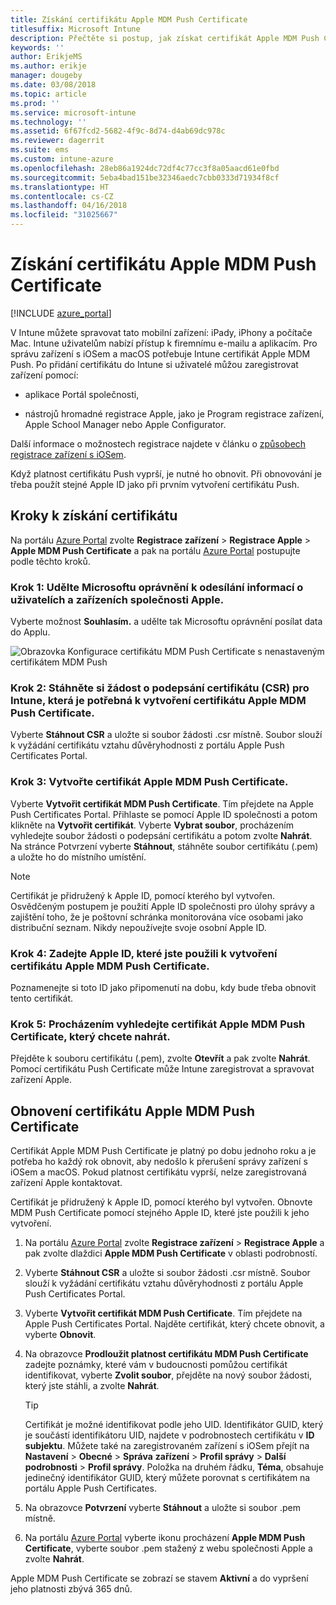 ```yaml
---
title: Získání certifikátu Apple MDM Push Certificate
titlesuffix: Microsoft Intune
description: Přečtěte si postup, jak získat certifikát Apple MDM Push Certificate pro správu zařízení s iOSem v Intune.
keywords: ''
author: ErikjeMS
ms.author: erikje
manager: dougeby
ms.date: 03/08/2018
ms.topic: article
ms.prod: ''
ms.service: microsoft-intune
ms.technology: ''
ms.assetid: 6f67fcd2-5682-4f9c-8d74-d4ab69dc978c
ms.reviewer: dagerrit
ms.suite: ems
ms.custom: intune-azure
ms.openlocfilehash: 28eb86a1924dc72df4c77cc3f8a05aacd61e0fbd
ms.sourcegitcommit: 5eba4bad151be32346aedc7cbb0333d71934f8cf
ms.translationtype: HT
ms.contentlocale: cs-CZ
ms.lasthandoff: 04/16/2018
ms.locfileid: "31025667"
---
```

# <a name="get-an-apple-mdm-push-certificate"></a>Získání certifikátu Apple MDM Push Certificate

[!INCLUDE [azure_portal](./includes/azure_portal.md)]

V Intune můžete spravovat tato mobilní zařízení: iPady, iPhony a počítače Mac. Intune uživatelům nabízí přístup k firemnímu e-mailu a aplikacím. Pro správu zařízení s iOSem a macOS potřebuje Intune certifikát Apple MDM Push. Po přidání certifikátu do Intune si uživatelé můžou zaregistrovat zařízení pomocí:

- aplikace Portál společnosti,

- nástrojů hromadné registrace Apple, jako je Program registrace zařízení, Apple School Manager nebo Apple Configurator.

Další informace o možnostech registrace najdete v článku o [způsobech registrace zařízení s iOSem](enrollment-method-choose-ios.md).

Když platnost certifikátu Push vyprší, je nutné ho obnovit. Při obnovování je třeba použít stejné Apple ID jako při prvním vytvoření certifikátu Push.


## <a name="steps-to-get-your-certificate"></a>Kroky k získání certifikátu
Na portálu [Azure Portal](https://portal.azure.com) zvolte **Registrace zařízení** > **Registrace Apple** > **Apple MDM Push Certificate** a pak na portálu [Azure Portal](https://portal.azure.com) postupujte podle těchto kroků.

### <a name="step-1-grant-microsoft-permission-to-send-user-and-device-information-to-apple"></a>Krok 1: Udělte Microsoftu oprávnění k odesílání informací o uživatelích a zařízeních společnosti Apple.
Vyberte možnost **Souhlasím.** a udělte tak Microsoftu oprávnění posílat data do Applu.

![Obrazovka Konfigurace certifikátu MDM Push Certificate s nenastaveným certifikátem MDM Push](./media/create-mdm-push-certificate.png)

### <a name="step-2-download-the-intune-certificate-signing-request-required-to-create-an-apple-mdm-push-certificate"></a>Krok 2: Stáhněte si žádost o podepsání certifikátu (CSR) pro Intune, která je potřebná k vytvoření certifikátu Apple MDM Push Certificate.
Vyberte **Stáhnout CSR** a uložte si soubor žádosti .csr místně. Soubor slouží k vyžádání certifikátu vztahu důvěryhodnosti z portálu Apple Push Certificates Portal.

  ### <a name="step-3-create-an-apple-mdm-push-certificate"></a>Krok 3: Vytvořte certifikát Apple MDM Push Certificate.
Vyberte **Vytvořit certifikát MDM Push Certificate**. Tím přejdete na Apple Push Certificates Portal. Přihlaste se pomocí Apple ID společnosti a potom klikněte na **Vytvořit certifikát**. Vyberte **Vybrat soubor**, procházením vyhledejte soubor žádosti o podepsání certifikátu a potom zvolte **Nahrát**. Na stránce Potvrzení vyberte **Stáhnout**, stáhněte soubor certifikátu (.pem) a uložte ho do místního umístění.

> [!NOTE]
> Certifikát je přidružený k Apple ID, pomocí kterého byl vytvořen. Osvědčeným postupem je použití Apple ID společnosti pro úlohy správy a zajištění toho, že je poštovní schránka monitorována více osobami jako distribuční seznam. Nikdy nepoužívejte svoje osobní Apple ID.

### <a name="step-4-enter-the-apple-id-used-to-create-your-apple-mdm-push-certificate"></a>Krok 4: Zadejte Apple ID, které jste použili k vytvoření certifikátu Apple MDM Push Certificate.
Poznamenejte si toto ID jako připomenutí na dobu, kdy bude třeba obnovit tento certifikát.

### <a name="step-5-browse-to-your-apple-mdm-push-certificate-to-upload"></a>Krok 5: Procházením vyhledejte certifikát Apple MDM Push Certificate, který chcete nahrát.
Přejděte k souboru certifikátu (.pem), zvolte **Otevřít** a pak zvolte **Nahrát**. Pomocí certifikátu Push Certificate může Intune zaregistrovat a spravovat zařízení Apple.

## <a name="renew-apple-mdm-push-certificate"></a>Obnovení certifikátu Apple MDM Push Certificate
Certifikát Apple MDM Push Certificate je platný po dobu jednoho roku a je potřeba ho každý rok obnovit, aby nedošlo k přerušení správy zařízení s iOSem a macOS. Pokud platnost certifikátu vyprší, nelze zaregistrovaná zařízení Apple kontaktovat.

Certifikát je přidružený k Apple ID, pomocí kterého byl vytvořen. Obnovte MDM Push Certificate pomocí stejného Apple ID, které jste použili k jeho vytvoření.

1. Na portálu [Azure Portal](https://portal.azure.com) zvolte **Registrace zařízení** > **Registrace Apple** a pak zvolte dlaždici **Apple MDM Push Certificate** v oblasti podrobností.
2. Vyberte **Stáhnout CSR** a uložte si soubor žádosti .csr místně. Soubor slouží k vyžádání certifikátu vztahu důvěryhodnosti z portálu Apple Push Certificates Portal.
3. Vyberte **Vytvořit certifikát MDM Push Certificate**. Tím přejdete na Apple Push Certificates Portal. Najděte certifikát, který chcete obnovit, a vyberte **Obnovit**.
4. Na obrazovce **Prodloužit platnost certifikátu MDM Push Certificate** zadejte poznámky, které vám v budoucnosti pomůžou certifikát identifikovat, vyberte **Zvolit soubor**, přejděte na nový soubor žádosti, který jste stáhli, a zvolte **Nahrát**.
   > [!TIP]
   > Certifikát je možné identifikovat podle jeho UID. Identifikátor GUID, který je součástí identifikátoru UID, najdete v podrobnostech certifikátu v **ID subjektu**. Můžete také na zaregistrovaném zařízení s iOSem přejít na **Nastavení** > **Obecné** > **Správa** **zařízení** > **Profil správy** > **Další podrobnosti** > **Profil správy**. Položka na druhém řádku, **Téma**, obsahuje jedinečný identifikátor GUID, který můžete porovnat s certifikátem na portálu Apple Push Certificates.
 
6. Na obrazovce **Potvrzení** vyberte **Stáhnout** a uložte si soubor .pem místně.
7. Na portálu [Azure Portal](https://portal.azure.com) vyberte ikonu procházení **Apple MDM Push Certificate**, vyberte soubor .pem stažený z webu společnosti Apple a zvolte **Nahrát**.

Apple MDM Push Certificate se zobrazí se stavem **Aktivní** a do vypršení jeho platnosti zbývá 365 dnů.
